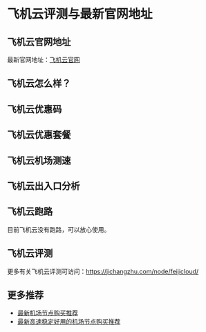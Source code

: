 # 飞机云评测与最新官网地址

## 飞机云官网地址
最新官网地址：[飞机云官网](https://jd123.affxc.com/feijicloud/)

## 飞机云怎么样？


## 飞机云优惠码


## 飞机云优惠套餐


## 飞机云机场测速


## 飞机云出入口分析


## 飞机云跑路
目前飞机云没有跑路，可以放心使用。

## 飞机云评测
更多有关飞机云评测可访问：https://jichangzhu.com/node/feijicloud/

## 更多推荐
 - [最新机场节点购买推荐](https://github.com/jiedian123com)
 - [最新高速稳定好用的机场节点购买推荐](https://www.jiedian123.com/?utm_source=github&utm_medium=jiedian123com-details)
